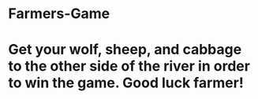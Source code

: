 # Farmers-Game
# Get your wolf, sheep, and cabbage to the other side of the river in order to win the game. Good luck farmer!
